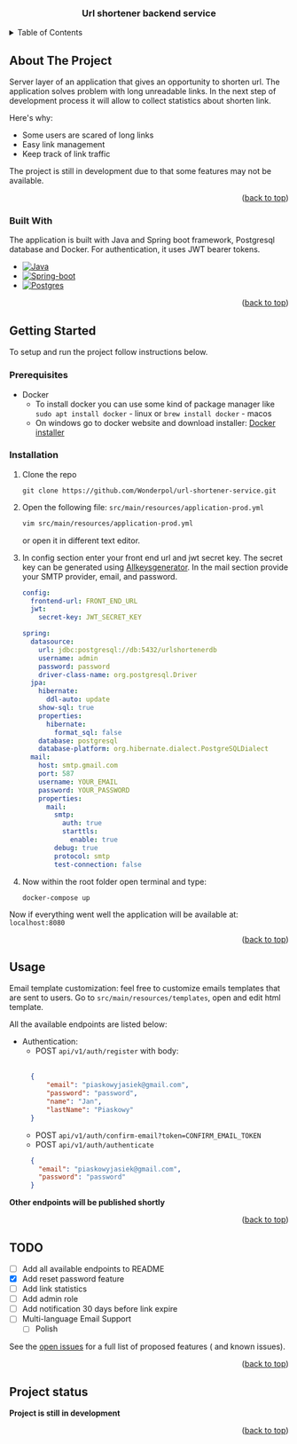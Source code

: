 <a name="readme-top"></a>

<h3 align="center">Url shortener backend service</h3>

<!-- TABLE OF CONTENTS -->
<details>
  <summary>Table of Contents</summary>
  <ol>
    <li>
      <a href="#about-the-project">About The Project</a>
      <ul>
        <li><a href="#built-with">Built With</a></li>
      </ul>
    </li>
    <li>
      <a href="#getting-started">Getting Started</a>
      <ul>
        <li><a href="#prerequisites">Prerequisites</a></li>
        <li><a href="#installation">Installation</a></li>
      </ul>
    </li>
    <li><a href="#Usage">Usage</a></li>
    <li><a href="#TODO">TODO</a></li>
  </ol>
</details>



<!-- ABOUT THE PROJECT -->

## About The Project

Server layer of an application that gives an opportunity to shorten url.
The application solves problem with long unreadable links.
In the next step of development process it will allow to collect statistics about shorten link.

Here's why:

* Some users are scared of long links
* Easy link management
* Keep track of link traffic

The project is still in development due to that some features may not be available.

<p align="right">(<a href="#readme-top">back to top</a>)</p>

### Built With

The application is built with Java and Spring boot framework, Postgresql database and Docker.
For authentication, it uses JWT bearer tokens.

* [![Java][Java]][Java-url]
* [![Spring-boot][Spring-boot]][Spring-boot-url]
* [![Postgres][PostgreSQL]][PostgreSQL-url]

<p align="right">(<a href="#readme-top">back to top</a>)</p>



<!-- GETTING STARTED -->

## Getting Started

To setup and run the project follow instructions below.

### Prerequisites

* Docker
    * To install docker you can use some kind of package manager like `sudo apt install docker` - linux
      or `brew install docker` - macos
    * On windows go to docker website and download
      installer: [Docker installer](https://docs.docker.com/engine/install/)

### Installation

1. Clone the repo
   ```shell
   git clone https://github.com/Wonderpol/url-shortener-service.git
   ```
2. Open the following file: `src/main/resources/application-prod.yml`
   ```sh
   vim src/main/resources/application-prod.yml
   ```
   or open it in different text editor.
3. In config section enter your front end url and jwt secret key. The secret key can be generated
   using [Allkeysgenerator](https://www.allkeysgenerator.com).
   In the mail section provide your SMTP provider, email, and password.

    ```yaml
    config:
      frontend-url: FRONT_END_URL
      jwt:
        secret-key: JWT_SECRET_KEY
    
    spring:
      datasource:
        url: jdbc:postgresql://db:5432/urlshortenerdb
        username: admin
        password: password
        driver-class-name: org.postgresql.Driver
      jpa:
        hibernate:
          ddl-auto: update
        show-sql: true
        properties:
          hibernate:
            format_sql: false
        database: postgresql
        database-platform: org.hibernate.dialect.PostgreSQLDialect
      mail:
        host: smtp.gmail.com
        port: 587
        username: YOUR_EMAIL
        password: YOUR_PASSWORD
        properties:
          mail:
            smtp:
              auth: true
              starttls:
                enable: true
            debug: true
            protocol: smtp
            test-connection: false
     ```
4. Now within the root folder open terminal and type:
    ```shell
    docker-compose up
    ```

Now if everything went well the application will be available at: `localhost:8080`
<p align="right">(<a href="#readme-top">back to top</a>)</p>



<!-- USAGE EXAMPLES -->

## Usage

Email template customization: feel free to customize emails templates that are sent to users.
Go to `src/main/resources/templates`, open and edit html template.

All the available endpoints are listed below:

- Authentication:
    - POST `api/v1/auth/register` with body:<br></br>
  ```json
    {
        "email": "piaskowyjasiek@gmail.com",
        "password": "password",
        "name": "Jan",
        "lastName": "Piaskowy"
    }
    ```
    - POST `api/v1/auth/confirm-email?token=CONFIRM_EMAIL_TOKEN`
    - POST `api/v1/auth/authenticate`
  ```json
    {
      "email": "piaskowyjasiek@gmail.com",
      "password": "password"
    }
    ```

**Other endpoints will be published shortly**

<p align="right">(<a href="#readme-top">back to top</a>)</p>



<!-- TODO -->

## TODO

- [ ] Add all available endpoints to README
- [x] Add reset password feature
- [ ] Add link statistics
- [ ] Add admin role
- [ ] Add notification 30 days before link expire
- [ ] Multi-language Email Support
    - [ ] Polish

See the [open issues](https://github.com/Wonderpol/url-shortener-service/issues) for a full list of proposed features (
and known issues).

<p align="right">(<a href="#readme-top">back to top</a>)</p>



<!-- CONTRIBUTING -->

## Project status

**Project is still in development**

<p align="right">(<a href="#readme-top">back to top</a>)</p>


<!-- MARKDOWN LINKS & IMAGES -->
<!-- https://www.markdownguide.org/basic-syntax/#reference-style-links -->

[Java]: https://img.shields.io/badge/Java-ED8B00?style=for-the-badge&logo=openjdk&logoColor=white

[Java-url]: https://www.java.com/pl/

[Spring-boot]: https://img.shields.io/badge/Spring-6DB33F?style=for-the-badge&logo=spring&logoColor=white

[Spring-boot-url]: https://spring.io/

[PostgreSQL]:    https://img.shields.io/badge/PostgreSQL-316192?style=for-the-badge&logo=postgresql&logoColor=white

[PostgreSQL-url]: https://www.postgresql.org/
